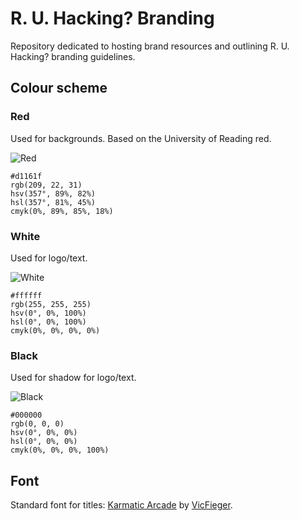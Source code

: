 # R. U. Hacking? Branding
Repository dedicated to hosting brand resources and outlining R. U. Hacking? branding guidelines.

## Colour scheme
### Red
Used for backgrounds. Based on the University of Reading red.

![Red](https://i.imgur.com/I30XnSG.png)
```
#d1161f
rgb(209, 22, 31)
hsv(357°, 89%, 82%)
hsl(357°, 81%, 45%)
cmyk(0%, 89%, 85%, 18%)
```
### White
Used for logo/text.

![White](https://i.imgur.com/OMSuD6R.png)
```
#ffffff
rgb(255, 255, 255)
hsv(0°, 0%, 100%)
hsl(0°, 0%, 100%)
cmyk(0%, 0%, 0%, 0%)
```

### Black
Used for shadow for logo/text.

![Black](https://i.imgur.com/jWdX8p2.png)
```
#000000
rgb(0, 0, 0)
hsv(0°, 0%, 0%)
hsl(0°, 0%, 0%)
cmyk(0%, 0%, 0%, 100%)
```

## Font
Standard font for titles: [Karmatic Arcade](https://www.dafont.com/karmatic-arcade.font) by [VicFieger](http://www.vicfieger.com/).